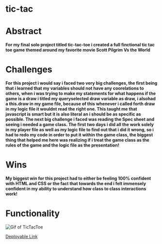 # tic-tac

# Abstract
 **For my final solo project titled tic-tac-toe i created a full finctional tic tac toe game themed around my favorite movie Scott Pilgrim Vs the World**

# Challenges

**For this project i would say i faced two very big challenges, the first being that i learned that my variables should not have any coorelations to others, when i was trying to make my statements for what happens if the game is a draw i titled my queryselected draw variable as draw, i alsohad a this.draw in my game file, because of this whenever i called forth draw in my logic file it wouldnt read the right one. This taught me that javascript is smart but it is also literal an i should be as specific as possible. The next big challenge i faced was reading the Spec sheet and seeing i needed a game class. The first two days i did all the work solely in my player file as well as my logic file to find out that i did it wrong, so i had to redo my code in order to put it within the game class, the biggest thing that helped me here was realizing if i treat the game class as the rules of the game and the logic file as the presentation!**

# Wins

**My biggest win for this project had to either be feeling 100% confident with HTML and CSS or the fact that towards the end i felt immensely confident in my ability to understand how class to class interactions work!**

# Functionality

![Gif of TicTacToe](https://media.giphy.com/media/v1.Y2lkPTc5MGI3NjExNDUwMmNkMTA4MGU0M2ZlZTVjYTQ1OWRjNGRiNWIzYTJjN2NiOTA2ZiZjdD1n/ulwvb6NtzqcJK4NDJZ/giphy.gif)

[Deployable Link](https://tic-tac-toe-umber-nu.vercel.app/)
